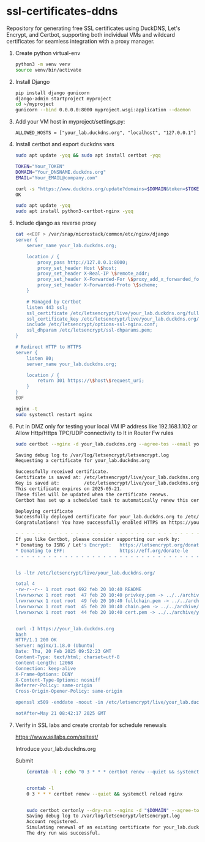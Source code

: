 # ssl-certificates-ddns
Repository for generating free SSL certificates using DuckDNS, Let's Encrypt, and Certbot, supporting both individual VMs and wildcard certificates for seamless integration with a proxy manager.

1. Create python virtual-env
    ```bash
    python3 -m venv venv
    source venv/bin/activate
    ```

2. Install Django
    ```bash
    pip install django gunicorn
    django-admin startproject myproject
    cd ~/myproject
    gunicorn --bind 0.0.0.0:8000 myproject.wsgi:application --daemon
    ```

3. Add your VM host in myproject/settings.py:

    `ALLOWED_HOSTS = ["your_lab.duckdns.org", "localhost", "127.0.0.1"]`

4. Install certbot and export duckdns vars

    ```bash
    sudo apt update -yqq && sudo apt install certbot -yqq

    TOKEN="Your_TOKEN"
    DOMAIN="Your_DNSNAME.duckdns.org"
    EMAIL="Your_EMAIL@company.com"

    curl -s "https://www.duckdns.org/update?domains=$DOMAIN&token=$TOKEN&ip="
    OK

    sudo apt update -yqq 
    sudo apt install python3-certbot-nginx -yqq
    ```

4. Include django as reverse proxy

    ```bash
    cat <<EOF > /var/snap/microstack/common/etc/nginx/django
    server {
        server_name your_lab.duckdns.org;

        location / {
            proxy_pass http://127.0.0.1:8000;
            proxy_set_header Host \$host;
            proxy_set_header X-Real-IP \$remote_addr;
            proxy_set_header X-Forwarded-For \$proxy_add_x_forwarded_for;
            proxy_set_header X-Forwarded-Proto \$scheme;
        }

        # Managed by Certbot
        listen 443 ssl;
        ssl_certificate /etc/letsencrypt/live/your_lab.duckdns.org/fullchain.pem;
        ssl_certificate_key /etc/letsencrypt/live/your_lab.duckdns.org/privkey.pem;
        include /etc/letsencrypt/options-ssl-nginx.conf;
        ssl_dhparam /etc/letsencrypt/ssl-dhparams.pem;
    }

    # Redirect HTTP to HTTPS
    server {
        listen 80;
        server_name your_lab.duckdns.org;

        location / {
            return 301 https://\$host\$request_uri;
        }
    }
    EOF

    nginx -t
    sudo systemctl restart nginx
    ```

5. Put in DMZ only for testing your local VM IP address like 192.168.1.102 or Allow Http/Https TPC/UDP connectivity to It in Router Fw rules

    ```bash
    sudo certbot --nginx -d your_lab.duckdns.org --agree-tos --email your_email@gmail.com`

    Saving debug log to /var/log/letsencrypt/letsencrypt.log
    Requesting a certificate for your_lab.duckdns.org

    Successfully received certificate.
    Certificate is saved at: /etc/letsencrypt/live/your_lab.duckdns.org/fullchain.pem
    Key is saved at:         /etc/letsencrypt/live/your_lab.duckdns.org/privkey.pem
    This certificate expires on 2025-05-21.
    These files will be updated when the certificate renews.
    Certbot has set up a scheduled task to automatically renew this certificate in the background.

    Deploying certificate
    Successfully deployed certificate for your_lab.duckdns.org to /etc/nginx/sites-enabled/django
    Congratulations! You have successfully enabled HTTPS on https://your_lab.duckdns.org

    - - - - - - - - - - - - - - - - - - - - - - - - - - - - - - - - - - - - - - - -
    If you like Certbot, please consider supporting our work by:
    * Donating to ISRG / Let's Encrypt:   https://letsencrypt.org/donate
    * Donating to EFF:                    https://eff.org/donate-le
    - - - - - - - - - - - - - - - - - - - - - - - - - - - - - - - - - - - - - - - -


    ls -ltr /etc/letsencrypt/live/your_lab.duckdns.org/

    total 4
    -rw-r--r-- 1 root root 692 feb 20 10:40 README
    lrwxrwxrwx 1 root root  47 feb 20 10:40 privkey.pem -> ../../archive/your_lab.duckdns.org/privkey1.pem
    lrwxrwxrwx 1 root root  49 feb 20 10:40 fullchain.pem -> ../../archive/your_lab.duckdns.org/fullchain1.pem
    lrwxrwxrwx 1 root root  45 feb 20 10:40 chain.pem -> ../../archive/your_lab.duckdns.org/chain1.pem
    lrwxrwxrwx 1 root root  44 feb 20 10:40 cert.pem -> ../../archive/your_lab.duckdns.org/cert1.pem


    curl -I https://your_lab.duckdns.org
    bash
    HTTP/1.1 200 OK
    Server: nginx/1.18.0 (Ubuntu)
    Date: Thu, 20 Feb 2025 09:52:23 GMT
    Content-Type: text/html; charset=utf-8
    Content-Length: 12068
    Connection: keep-alive
    X-Frame-Options: DENY
    X-Content-Type-Options: nosniff
    Referrer-Policy: same-origin
    Cross-Origin-Opener-Policy: same-origin

    openssl x509 -enddate -noout -in /etc/letsencrypt/live/your_lab.duckdns.org/fullchain.pem`

    notAfter=May 21 08:42:17 2025 GMT
    ```


6. Verify in SSL labs and create crontab for schedule renewals

    https://www.ssllabs.com/ssltest/

    Introduce your_lab.duckdns.org

    Submit

    ```bash
        (crontab -l ; echo "0 3 * * * certbot renew --quiet && systemctl reload nginx") | crontab -


        crontab -l
        0 3 * * * certbot renew --quiet && systemctl reload nginx


        sudo certbot certonly --dry-run --nginx -d "$DOMAIN" --agree-tos --email "$EMAIL"
        Saving debug log to /var/log/letsencrypt/letsencrypt.log
        Account registered.
        Simulating renewal of an existing certificate for your_lab.duckdns.org
        The dry run was successful.
    ```
